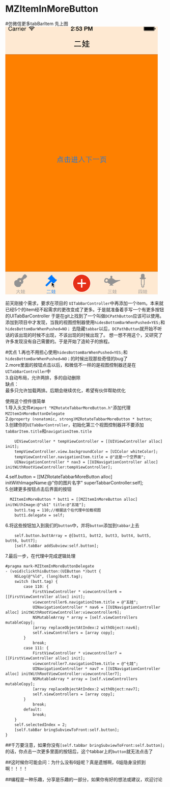 # MZItemInMoreButton
#仿微信更多tabBarItem
先上图
![image](https://github.com/MZChangchun/MZItemInMoreButton/blob/master/Untitled.gif)

前天刚接个需求，要求在项目的 `UITabBarController`中再添加一个item。本来就已经5个的item经不起需求的更改变成了更多。于是就准备着手写一个有更多按钮的UITabBarController
于是在git上找到了一个叫做`DCPathButton`应该可以使用。添加到项目中才发现，当我的视图控制器使用`hidesBottomBarWhenPushed=YES;`和`hidesBottomBarWhenPushed=NO；`
去隐藏`tabbar`以后，`DCPathButton`就开始不听话的该出现的时候不出现，不该出现的时候出现了。
想一想不用这个，又研究了许多发现没有自己需要的。于是开始了造轮子的旅程。

#优点
1.再也不用担心使用`hidesBottomBarWhenPushed=YES;`和`hidesBottomBarWhenPushed=NO；`的时候出现那些奇怪的bug了    
2.more里面的按钮点击以后，和微信不一样的是视图控制器还是在`UITabBarController`中    
3.自动布局，允许两排，多的自动删除     
缺点：     
最多只允许加载两排。后期会继续优化，希望有伙伴帮助优化

使用这个控件很简单     
1.导入头文件`#import "MZRotateTabbarMoreButton.h"`添加代理 `MZItemInMoreButtonDelegate`     
2.`@property (nonatomic, strong)MZRotateTabbarMoreButton * button`;     
3.创建你的`UITabBarController`，初始化第三个视图控制器并不要添加`tabBarItem.title`和`navigationItem.title`
```
    UIViewController * tempViewController = [[UIViewController alloc] init];
    tempViewController.view.backgroundColor = [UIColor whiteColor];
    tempViewController.navigationItem.title = @"这是一个空界面";
    UINavigationController * nav3 = [[UINavigationController alloc] initWithRootViewController:tempViewController];
```     
4.self.button = [[MZRotateTabbarMoreButton alloc] initWithImageName:@"你的图片名字" superTabbarController:self];     
5.创建更多按钮点击后界面的按钮
```
  MZItemInMoreButton * butt1 = [[MZItemInMoreButton alloc] initWithImage:@"sb1" title:@"五娃"];
    butt1.tag = 110;//根据这个在代理中加载视图
    butt1.delegate = self;
```      
6.将这些按钮加入到我们的`button`中，并将`button`添加到`tabbar`上去
```
    self.button.buttArray = @[butt1, butt2, butt3, butt4, butt5, butt6, butt7];
    [self.tabBar addSubview:self.button];
```      
7.最后一步，在代理中完成逻辑处理
```
#pragma mark-MZItemInMoreButtonDelegate
- (void)clickthisButton:(UIButton *)butt {
    NSLog(@"%ld", (long)butt.tag);
    switch (butt.tag) {
        case 110: {
            FirstViewController * viewcontroller6 = [[FirstViewController alloc] init];
            viewcontroller6.navigationItem.title = @"五娃";
            UINavigationController * nav6 = [[UINavigationController alloc] initWithRootViewController:viewcontroller6];
            NSMutableArray * array = [self.viewControllers mutableCopy];
            [array replaceObjectAtIndex:2 withObject:nav6];
            self.viewControllers = [array copy];
        }
            break;
        case 111: {
            FirstViewController * viewcontroller7 = [[FirstViewController alloc] init];
            viewcontroller7.navigationItem.title = @"七娃";
            UINavigationController * nav7 = [[UINavigationController alloc] initWithRootViewController:viewcontroller7];
            NSMutableArray * array = [self.viewControllers mutableCopy];
            [array replaceObjectAtIndex:2 withObject:nav7];
            self.viewControllers = [array copy];
        }
            break;
        default:
            break;
    }
    self.selectedIndex = 2;
    [self.tabBar bringSubviewToFront:self.button];
}
```

##千万要注意，如果你没有`[self.tabBar bringSubviewToFront:self.button];`的话，你点击一次更多里面的按钮后，这个tabbar上的`button`就无法点击了

##这时候你可能会问：为什么没有6娃呢？真是遗憾啊，6娃隐身没抓到啊！！！！

##编程是一种乐趣，分享是乐趣的一部分，如果你有好的想法或建议，欢迎讨论



